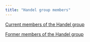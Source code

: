 ```yaml
---
title: "Handel group members"
---
```


[Current members of the Handel group](/currentmembers/)

[Former members of the Handel group](/formermembers/)
